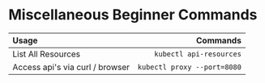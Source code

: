 # Miscellaneous Beginner Commands

Usage|Commands
:---|---:
List All Resources | `kubectl api-resources`
Access api's via curl / browser| `kubectl proxy --port=8080`
